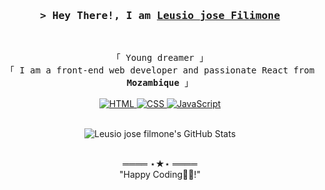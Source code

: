 

<!-- Profile Views Counter -->


<!-- Intro  -->
<h3 align="center">
        <samp>&gt; Hey There!, I am
                <b><a target="_blank" href="https://shahriarshafin.me/">Leusio jose Filimone</a></b>
        </samp>
        
</h3>
<br>

<p align="center">
        <!-- Organisation  -->
        <samp>
                「 Young dreamer 」
                <br>
                「 I am a front-end web developer and passionate React from <b>Mozambique</b> 」
                <br>
                <br>
        </samp>
        <!-- Programming Languages -->
        <!-- Code logo -->
        <a href="https://github.com/Leusiojosefilimone" target="_blank">
        </a>
        <!-- HTML -->
        <a href="https://github.com/Leusiojosefilimone" target="_blank"><img alt="HTML"
                        src="https://img.shields.io/badge/-HTML-E34F26?style=flat-square&logo=HTML5&logoColor=white">
        </a>
        <!-- CSS  -->
        <a href="https://github.com/Leusiojosefilimone" target="_blank"><img alt="CSS"
                        src="https://img.shields.io/badge/-CSS-1572B6?style=flat-square&logo=CSS3&logoColor=white">
        </a>
        <!-- JavaScript -->
        <a href="https://github.com/Leusiojosefilimone" target="_blank"><img alt="JavaScript"
                        src="https://img.shields.io/badge/-JavaScript-F7DF1E?style=flat-square&logo=JavaScript&logoColor=white">
        </a>
      
</p>
    <p align="center">
        <br>
        <!-- Activity Widget -->
        <img alt="Leusio jose filmone's GitHub Stats"
                src="https://github-readme-stats.vercel.app/api?username=Leusiojosefilimone&show_icons=true&theme=dark" />
        <br>
      
       
   
</details>
<br>

<!-- Footer -->
<samp>
    <p align="center">
        ════ ⋆★⋆ ════
        <br>
        "Happy Coding👨‍💻!"
    </p>

